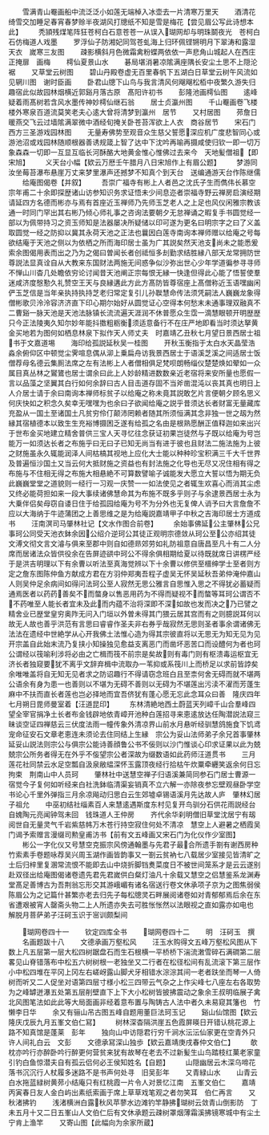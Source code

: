 <!-- { "loadSidebar": true } -->
　　雪满青山罨画船中流泛泛小如莲无端棹入冰壶去一片清寒万里天
　　酒清花绮雪交加睡足春宵春梦赊半夜湖风打牕纸不知是雪是梅花【尝见眉公写此诗想本此】
　　秃頴残煤笔阵狂苍柯白石意苍苍一从误入瑚网却与明珠鬬夜光　苍柯白石仿梅道人戏墨
　　罗浮仙子防湘妃同驾苍虬海上归环佩铿锵明月下翠涛和露湿天衣　嵗寒三友图
　　疎影横斜月色微霜禽粉蝶两依依一声悲角山城起人在西庄正掩扉　画梅
　　樗仙夏景山水
　　碁局堪消暑凉隂满座隅长安尘土思不上隠沦裾
　　又草堂云树图
　　碧山丹殿卷虚无百里春帆下五湖白日草堂云树午风流如见辋川图　谢时臣画
　　卧君山牕下山鸟与我言清风何飗飗松栢中夜繁久游失归趣宿此似故园林烟横近郭谿月落古原　髙阳许初书
　　彭隆池画樗仙图
　　逺峰疑着雨髙树若含风水墨传神妙樗仙继石翁
　　居士贞瀛州图
　　千山罨画卷飞楼楼外寒泉百道流莫笑老夫心逺大曾将清梦到瀛州　居节
　　又村居图
　　茒詹日暖燕交飞云过墙隂满翠微中酒经旬掩关卧苍苔浑欲上人衣　商谷居节
　　宋石门西方三圣游戏园林图
　　无量寿佛势至观音众生慈父誓愿深应机广度悲智同心或游池沼或戏园林随顺根器善诱规箴上智了达中下沈吟再喻再摄咸使归钦一即一切万象森森一切即一互显互临长河酥酪大地黄金惟心惟佛过去来今　天地髪僧祖【即宋旭】
　　义天台小幅【欵云万厯壬午腊月八日宋旭作上有眉公题】
　　梦游同汝坐莓苔瀑布悬崖万丈来梦里瀑声还撼梦不知真个到天台　送编通游天台作陈继儒
　　给庵图偈卷【并叙】
　　吾崇广福寺有彬上人者邑之沈氏子生而儁伟长慕空宗年甫二十余即探歴诸山访参知识务求证悟未少间息迩者崇福寺野云禅房启演经期请延四方名德而彬亦与焉有首座近玉禅师乃先师玉芝老人之上足也风仪闲雅宗教该通一时同门罕出其右彬乃倾心师礼事之咨询法要朝夕无怠禅诵之暇复手书圆觉经一部以为佩带持习之资玉师知是法器屡决所疑储以印可遂为更名曰明宗字之曰了义盖取圆觉一经之防抑以冀其永荷天池之正法也曩因白莲寺南询本禅师赠以给庵之号每欲结庵于天池之侧以为依栖之所而海印居士虽为广其説矣然天池支尚未之能悉爰索余图偈用表而出之乃为之偈曰曽闻长者创祗恒多刦勤求结胜縁八部天龙常拥防世尊説法显真诠自从大教来东国财法两施无间惑争似沙弥出世心少年学道徧参寻寻师不惮山川杳几处瞻依穷论讨闻昔天池阐正宗每恨无縁一快逢但得此心能了悟誓使羣迷咸济度慇懃久礼赞空王天与良縁遘此方此方髙防皆尊宿座上髙僧称近玉语嘿幽闲俨玉芝信是当年亲执持执持芝老归常定复引儿孙聫慧命传法须凭嗣法人巍巍龙象得僧彬歌贝泠泠容济济直下印心期尔始好从圆觉证心空得本何愁末未通事理双融真不二曹谿一脉天池是天池法脉镇长流流遍天涯润不休普愿众生霑一滴慧眼顿开明歴歴只今正法陵夷久知尔妙年能抖擞粗粝衡须适意备行不在庄严地即看当时须达拏黄金买地若为图何如栖息林泉下拟作天人师丈夫　时嘉靖乙丑秋七月望日景西居士祖书于文嘉道埸
　　海印给孤説延秋吴一桂图
　　开秋玉衡指于太白水天晶莹浩淼余俯仰区中顿觉尘霁喧息偶从泖上乗扁舟访我景西居士于语溪芝溪之间适居士饭僧荐母名德云集厠法席之左有法彬上人者僧相俱足梵呗朗畅缁仪楚楚焕如翚如一众属目真丛林之鸑鷟也居士谓余曰此上人妙龄精进数数亲近老宿将来安所量也愿假一言以品藻之坚翼其白行如何余辞曰古人目击道存固不当斧凿混沌以丧其真也明日上人介居士请于余曰南询本禅师标贫子以给庵之称未竟其説敢乞片言便朝夕顾名思义何庆快如之积念久矣幸无嘿嘿为也余曰子欲闻给庵之説乎昔须达长者财富无量藏库充盈从一国土至诸国土凡贫穷伶仃颠沛罔赖者随其所须恒满其念非独一世之刼为然縁其宿植德本以致生生充裕博摄困乏遂有给孤之名由是根熟愿酬正值释迦如来出兴于世布金买地建立精舍普供三宝人天寻忆往念获证初果岂徒然与子既以给庵为号岂能万一如须达长者之布施乎曰无曰子已知无尚当有进于彼也且财法二施法施为上彼之财施虽永久辄能润泽人间枯槁其视地上应化大士能以种种珍宝积满三千大千世界及普遍恒沙国土又当云何大抵财施之资益也有封法施之化导也无尽又况住相有得之布施与不住相无得之布施大相悬絶不可算数譬喻子诚能发大愿立大誓以悟为期无负此巍巍堂堂之道貌则一经行一习观一庆赞一一如法使见之者辄生欢喜心而消其尘虑又终必能荷担如来一段大事续诸佛慧命其为布施不既多乎则子与余逮景西居士永为大乗伴侣矣母窃自诿日住于给孤园给庵为号不为分外也无复俾人诮予曰大言詹詹不应以大海纳于牛迹蒲团之上善思维之是为给庵説嘉靖甲子中秋之吉海印居士方道成书
　　汪南溟司马肇林社记【文水作图合前卷】
　　余始事佛延公主肇林公兄事珂公同受天池衣鉢余因公绍介逆珂公其徒正观明宗德敛从珂公至公亦绍其徒文溥文彻文言文濬与俱来至郡中则自如德昻郊劳如礼防祖意自唐昌至凡十有二人分席而居诸法众皆供役余在告屏迹谼中珂公不得余俱相期给夏以待既就席日讲楞严经于是洪吉明理以下有余曹以听法至真海觉辨以下十余曹以修供至榗绅学士至者则方定之詹东图陈仲鱼方献成方君在方羽仲郑夷吾程子虚吴无怀吴延秋吾弟仲淹仲嘉山人则吴仲足余病间如得问法珂公至人寂然无思公雅言自思惟入思之不得犹必蓄疑而通焉医者以药药善矣不而螫身以售恶用药为不得而疑视不而螫等耳珂公谓否不不药唯至人能长者宜未及此而内蕴不治将深即不深如故也发而决之乃已譬之精舍业已歴堂皇穷奥阼无问入门垣以外曽未得其门猥云居其宫而有之则臆説耳何以故无人故也善乎洪范有言思曰睿睿作圣夫非右券乎哉寂然无思则圣者事余谓诸佛无法法在遗经中世絶学从心开我佛土法惟心造为得其宗彼直将以无思无为知无见为见开宗盖自此始末流乃复挟小知操独见愈益支离恶门而凿坏恶苦口而设醴何为者也珂公谓经以筏喻利涉将必由之亡楫而筏不前宗是矣故则有毒门则有枢溃毒运枢宜无济长者独窥要犹不离乎文辞弃楫中流取办一苇抑或系筏川上而桥足以求前皆誖矣余唯唯盖将自无知无见者求之防诏趣行不得请窃念班白且至柰何舍无碍而就不堪两公语余有身为患一也善则以不堪为无碍不善则以无碍为不堪莲出污渎不濯而芳蓬生麻中不扶而直长者莲也岂必择地而宜吾侪犹有蓬心愿无忘此念耳众曰善　隆庆四年七月朔日毘师曼室着【汪道昆印】
　　东林清絶地西土蔚蓝天列嶂千山合羣峰四望全宰官捐净土长者布金钱辟地依青嶂开池种白莲招寻来恵逺放达任陶潜説法窥三昧谈空证四禅慈云三伏度法雨一幢传象外清凉界山前水月悬听经驯慧鸽施食下饥鸢宠命征安石文章老恵连未须论去住同结上生縁　宗公为妥山法师弟子余兄首事肇林延妥山説法则宗公与俱宗公能诗善顔鲁公书不佞则以沙门惟谈心印求证果以此为兢兢宗公所务者得无在外乎不侫望宗公者深故为缀数语如此药师汪道贯书
　　三月莲花社同禁云水足空瓢自汲泉敝緼深怀玉露顶夜经行拾枯午炊粟牵纒笑返余何日忘拘束　荆南山中人员珂
　　肇林社中送慧空禅子归语溪兼简同参石门居士曹源一宿觉今子复何如听经来白社洗鉢临清渠妄销真不立六解一亦除夜参忘壁观昼卧学空书论心千里外弹指三月余凉飚动归思白云生郊墟卓锡语溪月先达故人庐　肇林幻居子祖允
　　中巫初结社缁素百人来慧逺遇斯度东村见复开鸟驯分石供花雨説经台自媿陶元亮闻钟驾未回　钱珠道人王仲房
　　齐代余华刹明僧旧草堂沈居宁有刼阅世自无量灵气千岩紫慈帏万木苍行持空寂住何处不清凉　慧空上人避暑之栖霞吴门谒予索赠言漫缀司勲皇甫汸书【前有文五峰画又宋石门为化仪作少室图】
　　彬公一字化仪又号慧空克振宗风傍通翰墨与先君子最合所遗手劄有谢西房种竹索素手卷题咏荐吴兴周玉湖作画皆韵事又一劄云贫衲七八载居少室接见皆清旷之士后归梓里复溷常流恨不能即去山中烧折脚铛煑菜度日不被世间笼系才是云云遂别赴双径出给庵图偈诸卷遗先君先君嵗供白粲灯油凡十余载又慧空之侣慧鉴系龙渊寿堂髙足善博古为吾荆翁忘形交其游峨嵋有诸名宿送行卷文休承项子京为之图焦弱侯陈眉公为之记篇什甚繁亦老去归先子每松牕灵石畔展阅诸卷如对青郁郁焉后余在东省遭艰被宵人罄斋头物二上人所遗亦失去可胜怅怅然以法眼视之直如露亦如电也　解脱月菩萨弟子汪砢玉识于宻训颇梨间










　　瑚网卷四十一
　　钦定四库全书
　　瑚网卷四十二
　　明　汪砢玉　撰
　　名画题跋十八
　　文德承画万壑松风
　　汪玉水购得文五峰万壑松风图从下数上凡五层第一层大松四树踞盘石而生石根横一平桥桥下湍流潄雪碎石满磵第二层畧见山脊错落布中松五六树树根一老独坐又二行者在松径松间有乱流滚下第三层作小中松四堆在平冈上冈左右嵯岈露山脚犬牙相错水淙淙其间一老者趺坐而琴一人倚树而听又二人促坐对语第四层寸様小松三四带云气杂之上作尖峰七八座左右各取势为之峰罅迸瀑五处第五层削壁直下上下大小松树皆披拂震动之象余王叔明临展子禽北风图笔法如此此等大局面画非经着意布置与陶铸古人法中者久未易窥其籓也　竹懒李日华
　　余又有骊山吊古图五峰自题用董巨法珂玉记
　　谿山仙馆图【欵云隆庆戊辰九月五峯文伯仁冩】
　　树林深杳隔洪崖五色霞屏暎日开错认桃花源上路不知真馆是蓬莱　彭年
　　独向山中访隠君行穷千涧水沄沄仙家更在空青外只许人间礼白云　文彭
　　文德承冩深山独歩【欵云嘉靖庚戌春仲文伯仁】
　　欹枕亦吟行亦醉卧吟行醉更何营贫来犹有故琴在老去不过新髪生山鸟踏枝红菓老家童引钓白鱼惊潜夫自有孤云侣何必王侯知姓名【自题】
　　山隠幽居云木深乌啼花落书沉沉行人杖履多迷路不是书声何处寻　旧吴彭年
　　又青緑山水
　　山青云白水拖蓝緑树黄茒小结庵只有红桃霞一片令人对景忆江南　五峯文伯仁
　　嘉靖丙寅春日友人金白屿出素纸索画于席上草草戏笔观之者勿笑耳　伯仁再言
　　又秋渚拂钓
　　浅渚横洲白露秋风苹蓼水边滩钓竿静拂瑚树云敛青山倒影防　丁未五月十又二日五峯山人文伯仁后有文休承题云疎树罩烟薄霜溪拂镜寒城中有尘土宁肯上渔竿
　　又寄山图【此幅向为余家所蔵】
